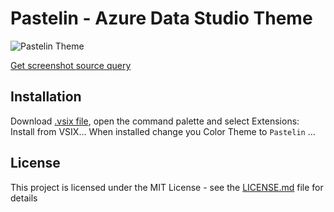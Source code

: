 # Pastelin - Azure Data Studio Theme
![Pastelin Theme](https://github.com/tanyogeorgiev/Pastelin/blob/main/assets/Screenshot_syntaxHighlight.png)

[Get screenshot source query](https://github.com/tanyogeorgiev/Pastelin/blob/main/assets/syntaxHighlightQuery.sql)

## Installation
Download [.vsix file](https://github.com/tanyogeorgiev/Pastelin/releases/download/1.0.0/pastelin-1.0.0.vsix), open the command palette and select Extensions: Install from VSIX...
When installed change you Color Theme to `Pastelin` ...
 

## License
This project is licensed under the MIT License - see the [LICENSE.md](https://github.com/tanyogeorgiev/Pastelin/blob/main/LICENSE) file for details
